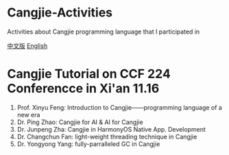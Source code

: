 # Cangjie-Activities
Activities about Cangjie programming language that I participated in

[中文版](README.zh.md)
[English](README.md)

# Cangjie Tutorial on CCF 224 Conferencce in Xi'an 11.16
1. Prof. Xinyu Feng: Introduction to Cangjie——programming language of a new era
2. Dr. Ping Zhao: Cangjie for AI & AI for Cangjie
3. Dr. Junpeng Zha: Cangjie in HarmonyOS Native App. Development
4. Dr. Changchun Fan: light-weight threading technique in Cangjie
5. Dr. Yongyong Yang: fully-parralleled GC in Cangjie
